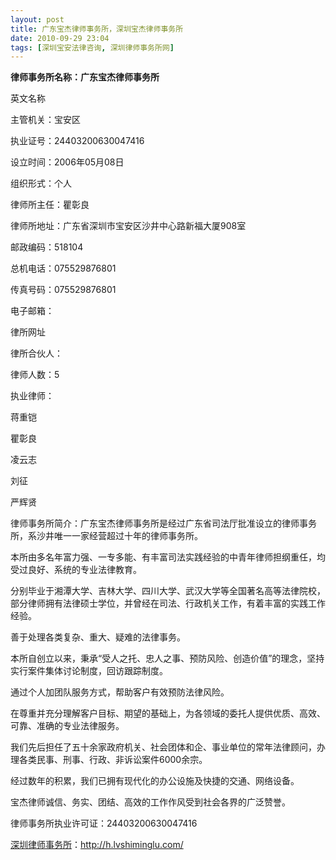 ```yaml
---
layout: post
title: 广东宝杰律师事务所，深圳宝杰律师事务所
date: 2010-09-29 23:04
tags: [深圳宝安法律咨询, 深圳律师事务所网]
---
```

<strong>律师事务所名称：广东宝杰律师事务所</strong>

英文名称

主管机关：宝安区

执业证号：24403200630047416

设立时间：2006年05月08日

组织形式：个人

律师所主任：瞿彰良

律师所地址：广东省深圳市宝安区沙井中心路新福大厦908室

邮政编码：518104

总机电话：075529876801

传真号码：075529876801

电子邮箱：

律所网址

律所合伙人：

律师人数：5

执业律师：

蒋重铠

瞿彰良

凌云志

刘征

严辉贤

律师事务所简介：广东宝杰律师事务所是经过广东省司法厅批准设立的律师事务所，系沙井唯一一家经营超过十年的律师事务所。

本所由多名年富力强、一专多能、有丰富司法实践经验的中青年律师担纲重任，均受过良好、系统的专业法律教育。

分别毕业于湘潭大学、吉林大学、四川大学、武汉大学等全国著名高等法律院校，部分律师拥有法律硕士学位，并曾经在司法、行政机关工作，有着丰富的实践工作经验。

善于处理各类复杂、重大、疑难的法律事务。

本所自创立以来，秉承“受人之托、忠人之事、预防风险、创造价值”的理念，坚持实行案件集体讨论制度，回访跟踪制度。

通过个人加团队服务方式，帮助客户有效预防法律风险。

在尊重并充分理解客户目标、期望的基础上，为各领域的委托人提供优质、高效、可靠、准确的专业法律服务。

我们先后担任了五十余家政府机关、社会团体和企、事业单位的常年法律顾问，办理各类民事、刑事、行政、非诉讼案件6000余宗。

经过数年的积累，我们已拥有现代化的办公设施及快捷的交通、网络设备。

宝杰律师诚信、务实、团结、高效的工作作风受到社会各界的广泛赞誉。

律师事务所执业许可证：24403200630047416


<a href="http://h.lvshiminglu.com/">深圳律师事务所</a>：<a href="http://h.lvshiminglu.com/">http://h.lvshiminglu.com/</a>

